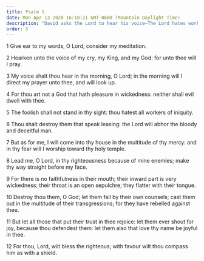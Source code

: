 ```yaml
---
title: Psalm 5
date: Mon Apr 13 2020 16:18:21 GMT-0600 (Mountain Daylight Time)
description: "David asks the Lord to hear his voice—The Lord hates workers of iniquity—He blesses and shields the righteous."
order: 5
---
```


1 Give ear to my words, O Lord, consider my meditation.

2 Hearken unto the voice of my cry, my King, and my God: for unto thee will I pray.

3 My voice shalt thou hear in the morning, O Lord; in the morning will I direct my prayer unto thee, and will look up.

4 For thou art not a God that hath pleasure in wickedness: neither shall evil dwell with thee.

5 The foolish shall not stand in thy sight: thou hatest all workers of iniquity.

6 Thou shalt destroy them that speak leasing: the Lord will abhor the bloody and deceitful man.

7 But as for me, I will come into thy house in the multitude of thy mercy: and in thy fear will I worship toward thy holy temple.

8 Lead me, O Lord, in thy righteousness because of mine enemies; make thy way straight before my face.

9 For there is no faithfulness in their mouth; their inward part is very wickedness; their throat is an open sepulchre; they flatter with their tongue.

10 Destroy thou them, O God; let them fall by their own counsels; cast them out in the multitude of their transgressions; for they have rebelled against thee.

11 But let all those that put their trust in thee rejoice: let them ever shout for joy, because thou defendest them: let them also that love thy name be joyful in thee.

12 For thou, Lord, wilt bless the righteous; with favour wilt thou compass him as with a shield.
